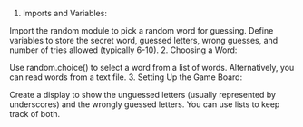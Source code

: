 1. Imports and Variables:

Import the random module to pick a random word for guessing.
Define variables to store the secret word, guessed letters, wrong guesses, and number of tries allowed (typically 6-10).
2. Choosing a Word:

Use random.choice() to select a word from a list of words.
Alternatively, you can read words from a text file.
3. Setting Up the Game Board:

Create a display to show the unguessed letters (usually represented by underscores) and the wrongly guessed letters.
You can use lists to keep track of both.
